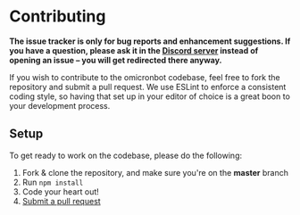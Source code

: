 # Contributing

**The issue tracker is only for bug reports and enhancement suggestions. If you have a question, please ask it in the [Discord server](https://discord.gg/gkZCQtH) instead of opening an issue – you will get redirected there anyway.**

If you wish to contribute to the omicronbot codebase, feel free to fork the repository and submit a
pull request. We use ESLint to enforce a consistent coding style, so having that set up in your editor of choice
is a great boon to your development process.

## Setup
To get ready to work on the codebase, please do the following:

1. Fork & clone the repository, and make sure you're on the **master** branch
2. Run `npm install`
3. Code your heart out!
4. [Submit a pull request](https://github.com/ignapk/omicronbot/compare)
